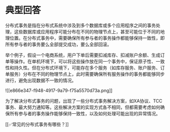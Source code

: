 # 典型回答


分布式事务是指在分布式系统中涉及到多个数据库或多个应用程序之间的事务处理，这些数据库或应用程序可能分布在不同的物理节点上，甚至可能位于不同的地理位置。在分布式事务中，需要确保所有参与者的事务操作都能够保持一致性，即所有参与者的事务要么全部提交成功，要么全部回滚。



举个例子，假设一个电商系统，用户下单后需要扣减库存、扣减账户余额、生成订单等操作。在单机环境下，可以将这些操作放在同一个事务中，保证原子性、一致性和持久性。但在分布式环境下，可能存在多个服务（如库存服务、账户服务、订单服务）分布在不同的物理节点上，此时需要确保所有服务操作的事务都能够同步进行，避免出现数据不一致的情况。



![[e866e347-f948-4917-9a79-f75a5570d73a.png]]



为了解决分布式事务的问题，出现了一些分布式事务解决方案，如XA协议、TCC事务、最大努力通知等。这些解决方案的实现方式各不相同，但都需要考虑如何确保所有参与者的事务操作能够保持一致性，以及如何处理可能出现的异常情况。



[[✅常见的分布式事务有哪些？]]

